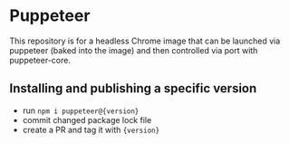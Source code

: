 # Puppeteer

This repository is for a headless Chrome image that can be launched via puppeteer (baked into the image) and then controlled via port with puppeteer-core.

## Installing and publishing a specific version

- run `npm i puppeteer@{version}`
- commit changed package lock file
- create a PR and tag it with `{version}`
